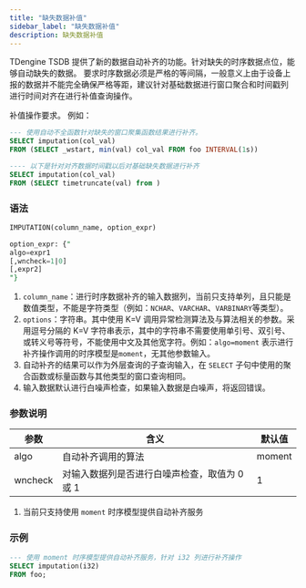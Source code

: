 ```yaml
---
title: "缺失数据补值"
sidebar_label: "缺失数据补值"
description: 缺失数据补值
---
```


TDengine TSDB 提供了新的数据自动补齐的功能。针对缺失的时序数据点位，能够自动缺失的数据。
要求时序数据必须是严格的等间隔，一般意义上由于设备上报的数据并不能完全确保严格等距，建议针对基础数据进行窗口聚合和时间戳列
进行时间对齐在进行补值查询操作。

补值操作要求。
例如：

```SQL
--- 使用自动不全函数针对缺失的窗口聚集函数结果进行补齐。
SELECT imputation(col_val)
FROM (SELECT _wstart, min(val) col_val FROM foo INTERVAL(1s))

---- 以下是针对对齐数据时间戳以后对基础缺失数据进行补齐
SELECT imputation(col_val)
FROM (SELECT timetruncate(val) from )
```

### 语法

```SQL
IMPUTATION(column_name, option_expr)

option_expr: {"
algo=expr1
[,wncheck=1|0]
[,expr2]
"}
```

1. `column_name`：进行时序数据补齐的输入数据列，当前只支持单列，且只能是数值类型，不能是字符类型（例如：`NCHAR`、`VARCHAR`、`VARBINARY`等类型）。
2. `options`：字符串。其中使用 K=V 调用异常检测算法及与算法相关的参数。采用逗号分隔的 K=V 字符串表示，其中的字符串不需要使用单引号、双引号、或转义号等符号，不能使用中文及其他宽字符。例如：`algo=moment` 表示进行补齐操作调用的时序模型是`moment`，无其他参数输入。
3. 自动补齐的结果可以作为外层查询的子查询输入，在 `SELECT` 子句中使用的聚合函数或标量函数与其他类型的窗口查询相同。
4. 输入数据默认进行白噪声检查，如果输入数据是白噪声，将返回错误。

### 参数说明

| 参数      | 含义                     | 默认值 |
| ------- | ---------------------- | --- |
| algo    | 自动补齐调用的算法              | moment |
| wncheck | 对输入数据列是否进行白噪声检查，取值为 0 或 1 | 1   |

1. 当前只支持使用 `moment` 时序模型提供自动补齐服务

### 示例

```SQL
--- 使用 moment 时序模型提供自动补齐服务，针对 i32 列进行补齐操作
SELECT imputation(i32)
FROM foo;

```
